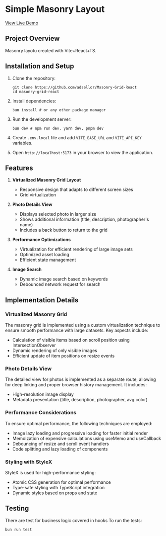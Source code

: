 # Simple Masonry Layout 

[View Live Demo](https://masonry-grid-react.vercel.app/)

## Project Overview

Masonry layotu created with Vite+React+TS. 

## Installation and Setup

1. Clone the repository:
   ```
   git clone https://github.com/adsellor/Masonry-Grid-React
   cd masonry-grid-react
   ```

2. Install dependencies:
   ```
   bun install # or any other package manager
   ```

3. Run the development server:
   ```
   bun dev # npm run dev, yarn dev, pnpm dev
   ```

4. Create `.env.local` file and add `VITE_BASE_URL` and `VITE_API_KEY` variables.

5. Open `http://localhost:5173` in your browser to view the application.

## Features

1. **Virtualized Masonry Grid Layout**
   - Responsive design that adapts to different screen sizes
   - Grid virtualization

2. **Photo Details View**
   - Displays selected photo in larger size
   - Shows additional information (title, description, photographer's name)
   - Includes a back button to return to the grid

3. **Performance Optimizations**
   - Virtualization for efficient rendering of large image sets
   - Optimized asset loading
   - Efficient state management

4. **Image Search**
   - Dynamic image search based on keywords
   - Debounced network request for search

## Implementation Details

### Virtualized Masonry Grid

The masonry grid is implemented using a custom virtualization technique to ensure smooth performance with large datasets. Key aspects include:

- Calculation of visible items based on scroll position using IntersectionObserver
- Dynamic rendering of only visible images
- Efficient update of item positions on resize events

### Photo Details View

The detailed view for photos is implemented as a separate route, allowing for deep linking and proper browser history management. It includes:

- High-resolution image display
- Metadata presentation (title, description, photographer, avg color)

### Performance Considerations

To ensure optimal performance, the following techniques are employed:

- Image lazy loading and progressive loading for faster initial render
- Memoization of expensive calculations using useMemo and useCallback
- Debouncing of resize and scroll event handlers
- Code splitting and lazy loading of components

### Styling with StyleX

StyleX is used for high-performance styling:

- Atomic CSS generation for optimal performance
- Type-safe styling with TypeScript integration
- Dynamic styles based on props and state

## Testing

There are test for business logic covered in hooks
To run the tests:

```
bun run test
```


